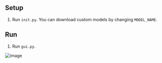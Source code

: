 ## Setup
1. Run `init.py`. You can download custom models by changing `MODEL_NAME`.

## Run
1. Run `gui.py`.

![image](https://github.com/user-attachments/assets/9a0ccdf4-17de-4a78-8bd4-71ca8d7ab161)
